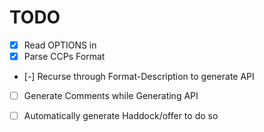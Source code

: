 # TODO

- [x] Read OPTIONS in
- [x] Parse CCPs Format
- [-] Recurse through Format-Description to generate API
- [ ] Generate Comments while Generating API
- [ ] Automatically generate Haddock/offer to do so


